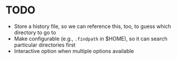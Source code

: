 TODO
====

- Store a history file, so we can reference this, too, to guess which directory to go to
- Make configurable (e.g., `.findpath` in $HOME), so it can search particular directories first
- Interactive option when multiple options available
